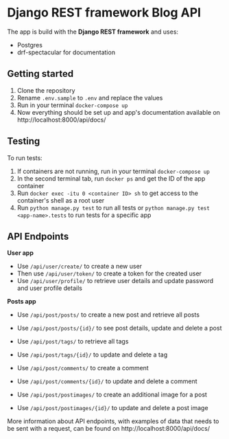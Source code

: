 # Django REST framework Blog API

The app is build with the **Django REST framework** and uses:
- Postgres
- drf-spectacular for documentation

## Getting started
1. Clone the repository
2. Rename `.env.sample` to `.env` and replace the values
3. Run in your terminal `docker-compose up`
4. Now everything should be set up and app's documentation available on http://localhost:8000/api/docs/

## Testing
To run tests:
1. If containers are not running, run in your terminal `docker-compose up`
2. In the second terminal tab, run `docker ps` and get the ID of the app container
3. Run `docker exec -itu 0 <container ID> sh` to get access to the container's shell as a root user
4. Run `python manage.py test` to run all tests or `python manage.py test <app-name>.tests` to run tests for a specific app

## API Endpoints
**User app**
- Use `/api/user/create/` to create a new user 
- Then use `/api/user/token/` to create a token for the created user
- Use `/api/user/profile/` to retrieve user details and update password and user profile details

**Posts app**
- Use `/api/post/posts/` to create a new post and retrieve all posts
- Use `/api/post/posts/{id}/` to see post details, update and delete a post


- Use `/api/post/tags/` to retrieve all tags
- Use `/api/post/tags/{id}/` to update and delete a tag


- Use `/api/post/comments/` to create a comment
- Use `/api/post/comments/{id}/` to update and delete a comment


- Use `/api/post/postimages/` to create an additional image for a post
- Use `/api/post/postimages/{id}/` to update and delete a post image


More information about API endpoints, with examples of data that needs to be sent with a request, can be found on http://localhost:8000/api/docs/ 
